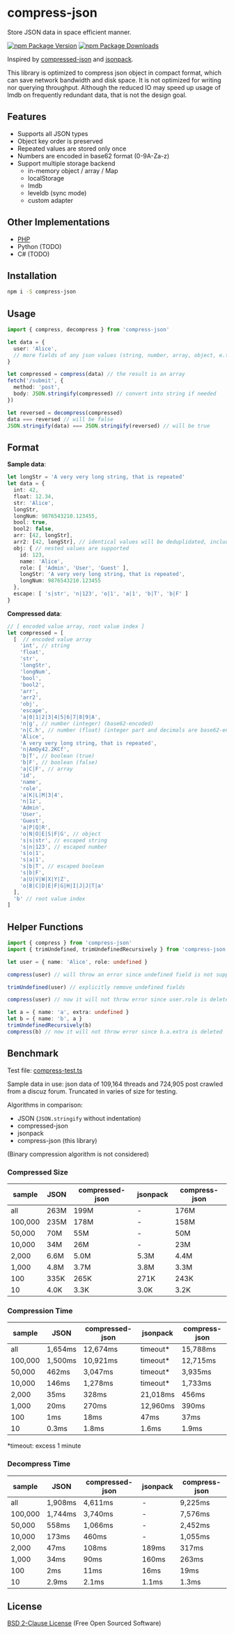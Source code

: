 # compress-json

Store JSON data in space efficient manner.

[![npm Package Version](https://img.shields.io/npm/v/compress-json.svg)](https://www.npmjs.com/package/compress-json)
[![npm Package Downloads](https://img.shields.io/npm/dm/compress-json)](https://www.npmtrends.com/compress-json)

Inspired by [compressed-json](https://github.com/okunishinishi/node-compressed-json) and [jsonpack](https://github.com/rgcl/jsonpack).

This library is optimized to compress json object in compact format, which can save network bandwidth and disk space.
It is not optimized for writing nor querying throughput.
Although the reduced IO may speed up usage of lmdb on frequently redundant data, that is not the design goal.

## Features
- Supports all JSON types
- Object key order is preserved
- Repeated values are stored only once
- Numbers are encoded in base62 format (0-9A-Za-z)
- Support multiple storage backend
    - in-memory object / array / Map
    - localStorage
    - lmdb
    - leveldb (sync mode)
    - custom adapter

## Other Implementations
- [PHP](https://github.com/inkrot/php-compress-json)
- Python (TODO)
- C# (TODO)

## Installation
```bash
npm i -S compress-json
```

## Usage
```typescript
import { compress, decompress } from 'compress-json'

let data = { 
  user: 'Alice',
  // more fields of any json values (string, number, array, object, e.t.c.)
}

let compressed = compress(data) // the result is an array
fetch('/submit', {
  method: 'post',
  body: JSON.stringify(compressed) // convert into string if needed
})

let reversed = decompress(compressed)
data === reversed // will be false
JSON.stringify(data) === JSON.stringify(reversed) // will be true
```

## Format
**Sample data**:
```typescript
let longStr = 'A very very long string, that is repeated'
let data = {
  int: 42,
  float: 12.34,
  str: 'Alice',
  longStr,
  longNum: 9876543210.123455,
  bool: true,
  bool2: false,
  arr: [42, longStr],
  arr2: [42, longStr], // identical values will be deduplidated, including array and object
  obj: { // nested values are supported
    id: 123,
    name: 'Alice',
    role: [ 'Admin', 'User', 'Guest' ],
    longStr: 'A very very long string, that is repeated',
    longNum: 9876543210.123455
  },
  escape: [ 's|str', 'n|123', 'o|1', 'a|1', 'b|T', 'b|F' ]
}
```

**Compressed data**:
```typescript
// [ encoded value array, root value index ]
let compressed = [
  [  // encoded value array
    'int', // string
    'float',
    'str',
    'longStr',
    'longNum',
    'bool',
    'bool2',
    'arr',
    'arr2',
    'obj',
    'escape',
    'a|0|1|2|3|4|5|6|7|8|9|A',
    'n|g', // number (integer) (base62-encoded)
    'n|C.h', // number (float) (integer part and decimals are base62-encoded separately)
    'Alice',
    'A very very long string, that is repeated',
    'n|AmOy42.2KCf',
    'b|T', // boolean (true)
    'b|F', // boolean (false)
    'a|C|F', // array
    'id',
    'name',
    'role',
    'a|K|L|M|3|4',
    'n|1z',
    'Admin',
    'User',
    'Guest',
    'a|P|Q|R',
    'o|N|O|E|S|F|G', // object
    's|s|str', // escaped string
    's|n|123', // escaped number
    's|o|1',
    's|a|1',
    's|b|T', // escaped boolean
    's|b|F',
    'a|U|V|W|X|Y|Z',
    'o|B|C|D|E|F|G|H|I|J|J|T|a'
  ],
  'b' // root value index
]
```

## Helper Functions
```typescript
import { compress } from 'compress-json'
import { trimUndefined, trimUndefinedRecursively } from 'compress-json'

let user = { name: 'Alice', role: undefined }

compress(user) // will throw an error since undefined field is not supported

trimUndefined(user) // explicitly remove undefined fields

compress(user) // now it will not throw error since user.role is deleted

let a = { name: 'a', extra: undefined }
let b = { name: 'b', a }
trimUndefinedRecursively(b)
compress(b) // now it will not throw error since b.a.extra is deleted
```

## Benchmark

Test file: [compress-test.ts](./test/compress-test.ts)

Sample data in use: json data of 109,164 threads and 724,905 post crawled from a discuz forum. Truncated in varies of size for testing.

Algorithms in comparison:
- JSON  (`JSON.stringify` without indentation)
- compressed-json
- jsonpack
- compress-json (this library)

(Binary compression algorithm is not considered)

### Compressed Size
| sample  | JSON | compressed-json | jsonpack | **compress-json** |
|---|---|---|---|---|
|     all | 263M | 199M |    - | 176M |
| 100,000 | 235M | 178M |    - | 158M |
|  50,000 |  70M |  55M |    - |  50M |
|  10,000 |  34M |  26M |    - |  23M |
|   2,000 | 6.6M | 5.0M | 5.3M | 4.4M |
|   1,000 | 4.8M | 3.7M | 3.8M | 3.3M |
|     100 | 335K | 265K | 271K | 243K |
|      10 | 4.0K | 3.3K | 3.0K | 3.2K |

### Compression Time
| sample  | JSON | compressed-json | jsonpack | **compress-json** |
|---|---|---|---|---|
|     all | 1,654ms | 12,674ms | timeout* | 15,788ms |
| 100,000 | 1,500ms | 10,921ms | timeout* | 12,715ms |
|  50,000 |   462ms |  3,047ms | timeout* |  3,935ms |
|  10,000 |   146ms |  1,278ms | timeout* |  1,733ms |
|   2,000 |    35ms |    328ms | 21,018ms |    456ms |
|   1,000 |    20ms |    270ms | 12,960ms |    390ms |
|     100 |     1ms |     18ms |     47ms |     37ms |
|      10 |   0.3ms |    1.8ms |    1.6ms |    1.9ms |

*timeout: excess 1 minute

### Decompress Time
| sample  | JSON | compressed-json | jsonpack | **compress-json** |
|---|---|---|---|---|
|     all | 1,908ms | 4,611ms |     - | 9,225ms |
| 100,000 | 1,744ms | 3,740ms |     - | 7,576ms |
|  50,000 |   558ms | 1,066ms |     - | 2,452ms |
|  10,000 |   173ms |   460ms |     - | 1,055ms |
|   2,000 |    47ms |   108ms | 189ms |   317ms |
|   1,000 |    34ms |    90ms | 160ms |   263ms |
|     100 |     2ms |    11ms |  16ms |    19ms |
|      10 |   2.9ms |   2.1ms | 1.1ms |   1.3ms |

## License
[BSD 2-Clause License](./LICENSE) (Free Open Sourced Software)
